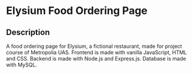 # Elysium Food Ordering Page

## Description

A food ordering page for Elysium, a fictional restaurant, made for project course of Metropolia UAS. Frontend is made with vanilla JavaScript, HTML and CSS. Backend is made with Node.js and Express.js. Database is made with MySQL.
